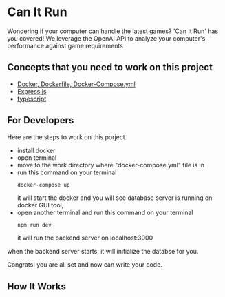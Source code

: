 
# Can It Run
Wondering if your computer can handle the latest games? 'Can It Run' has you covered! We leverage the OpenAI API to analyze your computer's performance against game requirements
## Concepts that you need to work on this project

 - [Docker, Dockerfile, Docker-Compose.yml](https://docs.docker.com/)
 - [Express.js](https://expressjs.com/)
 - [typescript](https://www.youtube.com/watch?v=30LWjhZzg50)


## For Developers

Here are the steps to work on this porject.

- install docker
- open terminal
- move to the work directory where "docker-compose.yml" file is in
- run this command on your terminal
    ```bash
    docker-compose up
    ```
    it will start the docker and you will see database server is running on docker GUI tool, 
- open another terminal and run this command on your terminal
    ```
    npm run dev
    ```
    it will run the backend server on localhost:3000

when the backend server starts, it will initialize the databse for you.

Congrats! you are all set and now can write your code.

## How It Works
